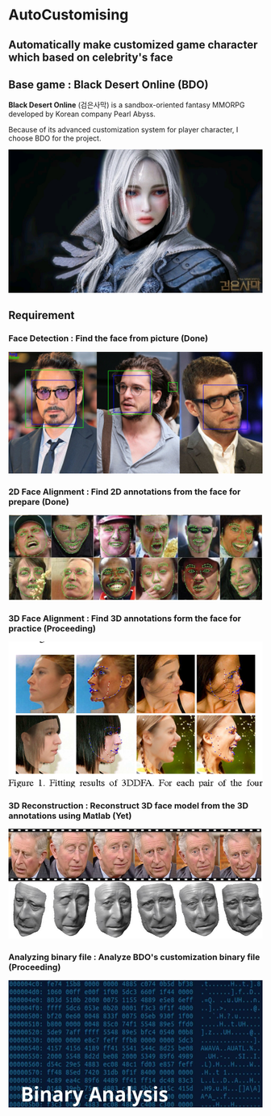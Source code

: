 # AutoCustomising
## Automatically make customized game character which based on celebrity's face  

  

## Base game : Black Desert Online (BDO)

**Black Desert Online** (검은사막) is a sandbox-oriented fantasy MMORPG developed by Korean company Pearl Abyss.   

Because of its advanced customization system for player character, I choose BDO for the project.  

![image](01.jpg)  

  

  

## Requirement

### Face Detection  : Find the face from picture  (Done)

![image](03.jpg) 

### 2D Face Alignment  : Find 2D annotations from the face for prepare (Done)

![image](04.jpg)  

### 3D Face Alignment : Find 3D annotations form the face for practice (Proceeding)

![image](05.jpg)  

### 3D Reconstruction : Reconstruct 3D face model from the 3D annotations using Matlab   (Yet)

![image](02.jpg)  

### Analyzing binary file  : Analyze BDO's customization binary file  (Proceeding)

![image](07.jpg)

